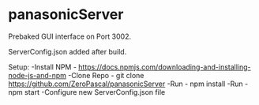 # panasonicServer

Prebaked GUI interface on Port 3002.

ServerConfig.json added after build.

Setup:
-Install NPM - https://docs.npmjs.com/downloading-and-installing-node-js-and-npm
-Clone Repo - git clone https://github.com/ZeroPascal/panasonicServer
-Run - npm install
-Run - npm start
-Configure new ServerConfig.json file
